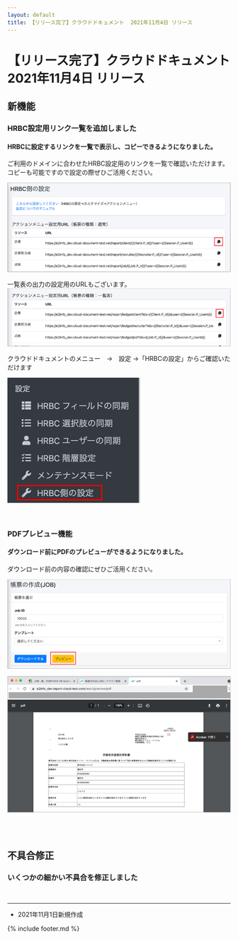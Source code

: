 ```yaml
---
layout: default
title: 【リリース完了】クラウドドキュメント  2021年11月4日 リリース
---
```


# 【リリース完了】クラウドドキュメント  2021年11月4日 リリース  

## 新機能

### HRBC設定用リンク一覧を追加しました
#### HRBCに設定するリンクを一覧で表示し、コピーできるようになりました。
ご利用のドメインに合わせたHRBC設定用のリンクを一覧で確認いただけます。
コピーも可能ですので設定の際ぜひご活用ください。

![HRBC設定用リンク一覧](images/20211104/1104_2.png)

一覧表の出力の設定用のURLもございます。
![HRBC設定用リンク一覧](images/20211104/1104_1.png)

クラウドドキュメントのメニュー　→　設定 →「HRBCの設定」からご確認いただけます

![クラウドドキュメントメニュー](images/20211104/1104_3.png)

<br>

### PDFプレビュー機能
#### ダウンロード前にPDFのプレビューができるようになりました。<br>
ダウンロード前の内容の確認にぜひご活用ください。

![プレビュー](images/20211104/1104_5.png)

![プレビューのPDF](images/20211104/1104_4.png)


<br>
<br>

## 不具合修正　

### いくつかの細かい不具合を修正しました

<br>

-----
* 2021年11月1日新規作成

{% include footer.md %}

